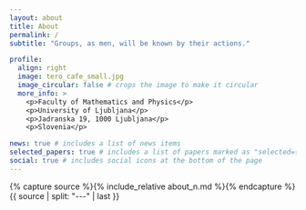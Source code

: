 ```yaml
---
layout: about
title: About
permalink: /
subtitle: "Groups, as men, will be known by their actions."

profile:
  align: right
  image: tero_cafe_small.jpg
  image_circular: false # crops the image to make it circular
  more_info: >
    <p>Faculty of Mathematics and Physics</p>
    <p>University of Ljubljana</p>
    <p>Jadranska 19, 1000 Ljubljana</p>
    <p>Slovenia</p>

news: true # includes a list of news items
selected_papers: true # includes a list of papers marked as "selected={true}"
social: true # includes social icons at the bottom of the page
---
```


{% capture source %}{% include_relative about_n.md %}{% endcapture %}
{{ source | split: "---" | last }}

